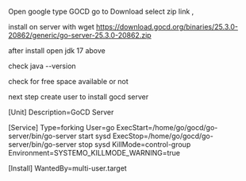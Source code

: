 Open google type GOCD go to Download select zip link ,

install on server with wget https://download.gocd.org/binaries/25.3.0-20862/generic/go-server-25.3.0-20862.zip

after install open jdk 17 above

check java --version

check for free space available or not

next step create user to install gocd server 


[Unit]
Description=GoCD Server

[Service]
Type=forking
User=go
ExecStart=/home/go/gocd/go-server/bin/go-server start sysd
ExecStop=/home/go/gocd/go-server/bin/go-server stop sysd
KillMode=control-group
Environment=SYSTEMO_KILLMODE_WARNING=true

[Install]
WantedBy=multi-user.target